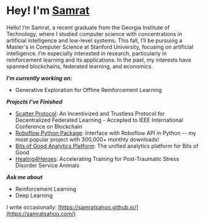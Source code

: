# Hey! I'm [Samrat](https://samratsahoo.com)

Hello! I’m Samrat, a recent graduate from the Georgia Institute of Technology, where I studied computer science with concentrations in artificial intelligence and low-level systems. This fall, I’ll be pursuing a Master's in Computer Science at Stanford University, focusing on artificial intelligence. I’m especially interested in research, particularly in reinforcement learning and its applications. In the past, my interests have spanned blockchains, federated learning, and economics.

***I’m currently working on:***
- Generative Exploration for Offline Reinforcement Learning

***Projects I've Finished***
- [Scatter Protocol](https://github.com/gtfintechlab/scatter-protocol): An Incentivized and Trustless Protocol for Decentralized Federated Learning - Accepted to IEEE International Conference on Blockchain
- [Roboflow Python Package](https://github.com/roboflow/roboflow-python): Interface with Roboflow API in Python -- my most popular project with 300,000+ monthly downloads! 
- [Bits of Good Analytics Platform](https://github.com/GTBitsOfGood/bog-analytics/): The unified analytics platform for Bits of Good
- [Healing4Heroes](https://github.com/GTBitsOfGood/Healing4Heroes): Accelerating Training for Post-Traumatic Stress Disorder Service Animals
  
***Ask me about***
- Reinforcement Learning
- Deep Learning

I write occasionally: [https://samratsahoo.github.io/](https://samratsahoo.com/)
